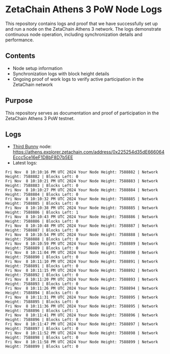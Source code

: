 # ZetaChain Athens 3 PoW Node Logs
This repository contains logs and proof that we have successfully set up and run a node on the ZetaChain Athens 3 network. The logs demonstrate continuous node operation, including synchronization details and performance.

## Contents
- Node setup information
- Synchronization logs with block height details
- Ongoing proof of work logs to verify active participation in the ZetaChain network

## Purpose
This repository serves as documentation and proof of participation in the ZetaChain Athens 3 PoW testnet.

## Logs

- [Third Bunny](https://thirdbunny.xyz/) node: https://athens.explorer.zetachain.com/address/0x225254d35dE666064Eccc5ce16eF1D8bF8D7b5EE
- Latest logs:
```
Fri Nov  8 10:10:16 PM UTC 2024 Your Node Height: 7588882 | Network Height: 7588882 | Blocks Left: 0
Fri Nov  8 10:10:21 PM UTC 2024 Your Node Height: 7588883 | Network Height: 7588883 | Blocks Left: 0
Fri Nov  8 10:10:27 PM UTC 2024 Your Node Height: 7588884 | Network Height: 7588884 | Blocks Left: 0
Fri Nov  8 10:10:32 PM UTC 2024 Your Node Height: 7588885 | Network Height: 7588885 | Blocks Left: 0
Fri Nov  8 10:10:38 PM UTC 2024 Your Node Height: 7588885 | Network Height: 7588886 | Blocks Left: 1
Fri Nov  8 10:10:43 PM UTC 2024 Your Node Height: 7588886 | Network Height: 7588886 | Blocks Left: 0
Fri Nov  8 10:10:48 PM UTC 2024 Your Node Height: 7588887 | Network Height: 7588887 | Blocks Left: 0
Fri Nov  8 10:10:54 PM UTC 2024 Your Node Height: 7588888 | Network Height: 7588888 | Blocks Left: 0
Fri Nov  8 10:10:59 PM UTC 2024 Your Node Height: 7588889 | Network Height: 7588889 | Blocks Left: 0
Fri Nov  8 10:11:04 PM UTC 2024 Your Node Height: 7588890 | Network Height: 7588890 | Blocks Left: 0
Fri Nov  8 10:11:10 PM UTC 2024 Your Node Height: 7588891 | Network Height: 7588891 | Blocks Left: 0
Fri Nov  8 10:11:15 PM UTC 2024 Your Node Height: 7588892 | Network Height: 7588892 | Blocks Left: 0
Fri Nov  8 10:11:20 PM UTC 2024 Your Node Height: 7588893 | Network Height: 7588893 | Blocks Left: 0
Fri Nov  8 10:11:26 PM UTC 2024 Your Node Height: 7588894 | Network Height: 7588894 | Blocks Left: 0
Fri Nov  8 10:11:31 PM UTC 2024 Your Node Height: 7588895 | Network Height: 7588895 | Blocks Left: 0
Fri Nov  8 10:11:36 PM UTC 2024 Your Node Height: 7588895 | Network Height: 7588896 | Blocks Left: 1
Fri Nov  8 10:11:41 PM UTC 2024 Your Node Height: 7588896 | Network Height: 7588896 | Blocks Left: 0
Fri Nov  8 10:11:47 PM UTC 2024 Your Node Height: 7588897 | Network Height: 7588897 | Blocks Left: 0
Fri Nov  8 10:11:52 PM UTC 2024 Your Node Height: 7588898 | Network Height: 7588898 | Blocks Left: 0
Fri Nov  8 10:11:58 PM UTC 2024 Your Node Height: 7588899 | Network Height: 7588899 | Blocks Left: 0
```

